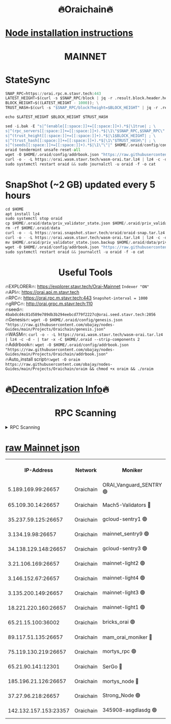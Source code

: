 <h1 align="center"> 🔥Oraichain🔥</h1>

[Node installation instructions](https://github.com/obajay/nodes-Guides/tree/main/Projects/Oraichain)
=
<h1 align="center"> MAINNET</h1>

# StateSync
```python
SNAP_RPC=https://orai.rpc.m.stavr.tech:443
LATEST_HEIGHT=$(curl -s $SNAP_RPC/block | jq -r .result.block.header.height); \
BLOCK_HEIGHT=$((LATEST_HEIGHT - 1000)); \
TRUST_HASH=$(curl -s "$SNAP_RPC/block?height=$BLOCK_HEIGHT" | jq -r .result.block_id.hash)

echo $LATEST_HEIGHT $BLOCK_HEIGHT $TRUST_HASH

sed -i.bak -E "s|^(enable[[:space:]]+=[[:space:]]+).*$|\1true| ; \
s|^(rpc_servers[[:space:]]+=[[:space:]]+).*$|\1\"$SNAP_RPC,$SNAP_RPC\"| ; \
s|^(trust_height[[:space:]]+=[[:space:]]+).*$|\1$BLOCK_HEIGHT| ; \
s|^(trust_hash[[:space:]]+=[[:space:]]+).*$|\1\"$TRUST_HASH\"| ; \
s|^(seeds[[:space:]]+=[[:space:]]+).*$|\1\"\"|" $HOME/.oraid/config/config.toml
oraid tendermint unsafe-reset-all
wget -O $HOME/.oraid/config/addrbook.json "https://raw.githubusercontent.com/obajay/nodes-Guides/main/Projects/Oraichain/addrbook.json"
curl -o - -L https://orai.wasm.stavr.tech/wasm-orai.tar.lz4 | lz4 -c -d - | tar -x -C $HOME/.oraid --strip-components 2
sudo systemctl restart oraid && sudo journalctl -u oraid -f -o cat
```
# SnapShot (~2 GB) updated every 5 hours
```python
cd $HOME
apt install lz4
sudo systemctl stop oraid
cp $HOME/.oraid/data/priv_validator_state.json $HOME/.oraid/priv_validator_state.json.backup
rm -rf $HOME/.oraid/data
curl -o - -L https://orai.snapshot.stavr.tech/oraid/oraid-snap.tar.lz4 | lz4 -c -d - | tar -x -C $HOME/.oraid --strip-components 2
curl -o - -L https://orai.wasm.stavr.tech/wasm-orai.tar.lz4 | lz4 -c -d - | tar -x -C $HOME/.oraid --strip-components 2
mv $HOME/.oraid/priv_validator_state.json.backup $HOME/.oraid/data/priv_validator_state.json
wget -O $HOME/.oraid/config/addrbook.json "https://raw.githubusercontent.com/obajay/nodes-Guides/main/Projects/Oraichain/addrbook.json"
sudo systemctl restart oraid && journalctl -u oraid -f -o cat
```

 <h1 align="center"> Useful Tools</h1>

🔥EXPLORER🔥:     https://explorer.stavr.tech/Orai-Mainnet        `Indexer "ON"` \
🔥API🔥:          https://orai.api.m.stavr.tech \
🔥RPC🔥:          https://orai.rpc.m.stavr.tech:443              `Snapshot-interval = 1000` \
🔥gRPC🔥:         http://orai.grpc.m.stavr.tech:110 \
🔥seed🔥:      `4babdcd4c81d589e789db3b294eebcd779f2227c@orai.seed.stavr.tech:2056` \
🔥Genesis🔥:   `wget -O $HOME/.oraid/config/genesis.json "https://raw.githubusercontent.com/obajay/nodes-Guides/main/Projects/Oraichain/genesis.json"` \
🔥WASM🔥:      `curl -o - -L https://orai.wasm.stavr.tech/wasm-orai.tar.lz4 | lz4 -c -d - | tar -x -C $HOME/.oraid --strip-components 2` \
🔥Addrbook🔥:  `wget -O $HOME/.oraid/config/addrbook.json "https://raw.githubusercontent.com/obajay/nodes-Guides/main/Projects/Oraichain/addrbook.json"` \
🔥Auto_install script🔥:`wget -O oraim https://raw.githubusercontent.com/obajay/nodes-Guides/main/Projects/Oraichain/oraim && chmod +x oraim && ./oraim`

🔥[Decentralization Info](https://github.com/obajay/StateSync-snapshots/tree/main/Projects/Oraichain/Decentralization)🔥
=
<h1 align="center"> RPC Scanning</h1>

<details>
<summary>RPC Scanning</summary>

<h2 align="center"> We scan nodes in real time every 4 hours. And we provide the final result of RPC endpoints.
We cannot influence the operation of these nodes in any way. </h2>


```python
If Voting Power is higher than 0 --> then the Node is a validator of the network and may be subject to attack and be a potential threat to the chain.
```
```python
We marked such validators with a red symbol
```

</details>

[raw Mainnet json](https://rpc-check.oraim.stavr.tech/oraim/rpc-oraim-result.json)
=


<table><tr><th>IP-Address</th><th>Network</th><th>Moniker</th><th>Latest Block Height</th><th>Earliest Block Height</th><th>Catching Up</th><th>Tx Index</th><th>Voting Power</th><th>Scan Time</th></tr><tr><td>5.189.169.99:26657</td><td>Oraichain</td><td>ORAI_Vanguard_SENTRY 🟢</td><td>16134988</td><td>0</td><td>False</td><td>on</td><td>0</td><td>2024-03-09T20:58:32.490358437UTC</td></tr><tr><td>65.109.30.14:26657</td><td>Oraichain</td><td>Mach5-Validators 🔴</td><td>16134998</td><td>0</td><td>False</td><td>off</td><td>644</td><td>2024-03-09T20:59:33.970487478UTC</td></tr><tr><td>35.237.59.125:26657</td><td>Oraichain</td><td>gcloud-sentry1 🟢</td><td>16134987</td><td>1</td><td>False</td><td>on</td><td>0</td><td>2024-03-09T20:58:29.698742601UTC</td></tr><tr><td>3.134.19.98:26657</td><td>Oraichain</td><td>mainnet_sentry9 🟢</td><td>16134993</td><td>1</td><td>False</td><td>on</td><td>0</td><td>2024-03-09T20:59:06.973954436UTC</td></tr><tr><td>34.138.129.148:26657</td><td>Oraichain</td><td>gcloud-sentry3 🟢</td><td>16134996</td><td>1</td><td>False</td><td>on</td><td>0</td><td>2024-03-09T20:59:21.826455543UTC</td></tr><tr><td>3.21.106.169:26657</td><td>Oraichain</td><td>mainnet-light2 🟢</td><td>16134992</td><td>15275144</td><td>False</td><td>on</td><td>0</td><td>2024-03-09T20:58:57.903399164UTC</td></tr><tr><td>3.146.152.67:26657</td><td>Oraichain</td><td>mainnet-light4 🟢</td><td>16134994</td><td>15275144</td><td>False</td><td>on</td><td>0</td><td>2024-03-09T20:59:09.656083844UTC</td></tr><tr><td>3.135.200.149:26657</td><td>Oraichain</td><td>mainnet-light3 🟢</td><td>16134995</td><td>15275144</td><td>False</td><td>on</td><td>0</td><td>2024-03-09T20:59:14.399465346UTC</td></tr><tr><td>18.221.220.160:26657</td><td>Oraichain</td><td>mainnet-light1 🟢</td><td>16134996</td><td>15643601</td><td>False</td><td>on</td><td>0</td><td>2024-03-09T20:59:19.120907798UTC</td></tr><tr><td>65.21.15.100:36002</td><td>Oraichain</td><td>bricks_orai 🟢</td><td>16134999</td><td>15848470</td><td>False</td><td>on</td><td>0</td><td>2024-03-09T20:59:38.552271268UTC</td></tr><tr><td>89.117.51.135:26657</td><td>Oraichain</td><td>mam_orai_moniker 🔴</td><td>16134987</td><td>15951001</td><td>False</td><td>on</td><td>5</td><td>2024-03-09T20:58:30.001492192UTC</td></tr><tr><td>75.119.130.219:26657</td><td>Oraichain</td><td>mortys_rpc 🟢</td><td>16134997</td><td>15960001</td><td>False</td><td>on</td><td>0</td><td>2024-03-09T20:59:29.335204861UTC</td></tr><tr><td>65.21.90.141:12301</td><td>Oraichain</td><td>SerGo 🔴</td><td>16134997</td><td>16034997</td><td>False</td><td>off</td><td>1</td><td>2024-03-09T20:59:26.300290288UTC</td></tr><tr><td>185.196.21.126:26657</td><td>Oraichain</td><td>mortys_node 🔴</td><td>16134988</td><td>16058801</td><td>False</td><td>on</td><td>168389</td><td>2024-03-09T20:58:32.794277703UTC</td></tr><tr><td>37.27.96.218:26657</td><td>Oraichain</td><td>Strong_Node 🟢</td><td>16134999</td><td>16086201</td><td>False</td><td>on</td><td>0</td><td>2024-03-09T20:59:40.939544782UTC</td></tr><tr><td>142.132.157.153:23357</td><td>Oraichain</td><td>345908-asgdlasdg 🟢</td><td>16134993</td><td>16103383</td><td>False</td><td>on</td><td>0</td><td>2024-03-09T20:59:06.336796182UTC</td></tr></table>
